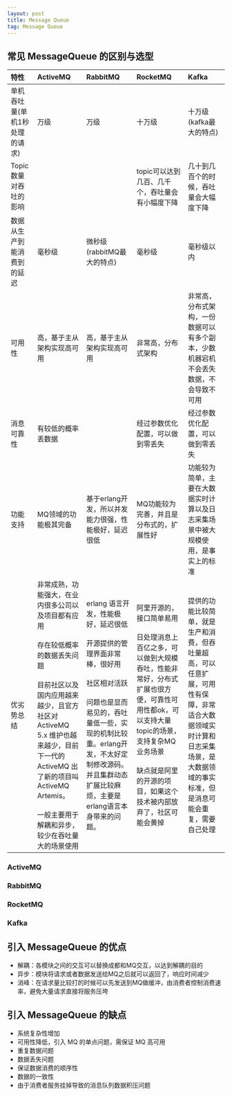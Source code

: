 ```yaml
---
layout: post
title: Message Queue
tag: Message Queue
---
```


## 常见 MessageQueue 的区别与选型

| 特性 | ActiveMQ | RabbitMQ | RocketMQ | Kafka |
| :-- | :-- | :-- | :-- | :-- |
| 单机吞吐量(单机1秒处理的请求) | 万级 | 万级 | 十万级 | 十万级(kafka最大的特点) |
| Topic数量对吞吐的影响 |  |  | topic可以达到几百、几千个，吞吐量会有小幅度下降 | 几十到几百个的时候，吞吐量会大幅度下降 |
| 数据从生产到能消费到的延迟 | 毫秒级 | 微秒级(rabbitMQ最大的特点) | 毫秒级 | 毫秒级以内 |
| 可用性 | 高，基于主从架构实现高可用 | 高，基于主从架构实现高可用 | 非常高，分布式架构 | 非常高，分布式架构，一份数据可以有多个副本，少数机器宕机不会丢失数据，不会导致不可用 |
| 消息可靠性 | 有较低的概率丢数据 |  | 经过参数优化配置，可以做到零丢失 | 经过参数优化配置，可以做到零丢失 |
| 功能支持 | MQ领域的功能极其完备 | 基于erlang开发，所以并发能力很强，性能极好，延迟很低 | MQ功能较为完善，并且是分布式的，扩展性好 | 功能较为简单，主要在大数据实时计算以及日志采集场景中被大规模使用，是事实上的标准 |
| 优劣势总结 | 非常成熟，功能强大，在业内很多公司以及项目都有应用<br/><br/>存在较低概率的数据丢失问题<br/><br/>目前社区以及国内应用越来越少，且官方社区对ActiveMQ 5.x 维护也越来越少，目前下一代的 ActiveMQ 出了新的项目叫 ActiveMQ Artemis。<br/><br/>一般主要用于解耦和异步，较少在吞吐量大的场景使用 | erlang 语言开发，性能极好，延迟很低<br/><br/>开源提供的管理界面非常棒，很好用<br/><br/>社区相对活跃<br/><br/>问题也是显而易见的，吞吐量低一些，实现的机制比较重。erlang开发，不太好定制修改源码。并且集群动态扩展比较麻烦，主要是erlang语言本身带来的问题。 | 阿里开源的，接口简单易用<br/><br/>日处理消息上百亿之多，可以做到大规模吞吐，性能非常好，分布式扩展也很方便，可靠性可用性都ok，可以支持大量topic的场景，支持复杂MQ业务场景<br/><br/>缺点就是阿里的开源的项目，如果这个技术被内部放弃了，社区可能会黄掉 | 提供的功能比较简单，就是生产和消费，但吞吐量超高，可以任意扩展，可用性有保障，非常适合大数据领域实时计算和日志采集场景，是大数据领域的事实标准，但是消息可能会重复，需要自己处理 |

### ActiveMQ
### RabbitMQ
### RocketMQ
### Kafka

## 引入 MessageQueue 的优点
* 解耦：各模块之间的交互可以替换成都和MQ交互，以达到解耦的目的
* 异步：模块将请求或者数据发送给MQ之后就可以返回了，响应时间减少
* 消峰：在请求量比较打的时候可以先发送到MQ做缓冲，由消费者控制消费速率，避免大量请求直接将服务压垮

## 引入 MessageQueue 的缺点
* 系统复杂性增加
* 可用性降低，引入 MQ 的单点问题，需保证 MQ 高可用
* 重复数据问题
* 数据丢失问题
* 保证数据消费的顺序性
* 数据的一致性
* 由于消费者服务挂掉导致的消息队列数据积压问题

